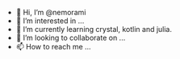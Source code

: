 - 👋 Hi, I’m @nemorami
- 👀 I’m interested in ...
- 🌱 I’m currently learning crystal, kotlin and julia.
- 💞️ I’m looking to collaborate on ...
- 📫 How to reach me ...

<!---
nemorami/nemorami is a ✨ special ✨ repository because its `README.md` (this file) appears on your GitHub profile.
You can click the Preview link to take a look at your changes.
--->
